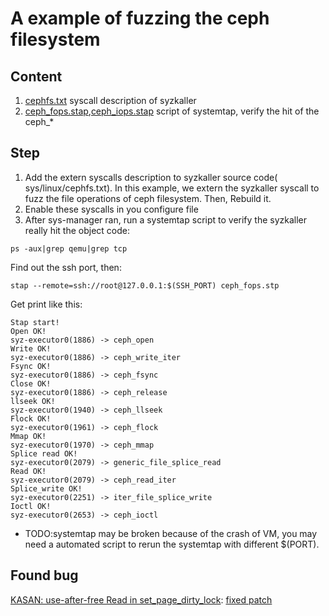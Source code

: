 # A example of fuzzing the ceph filesystem  

## Content  
1. [cephfs.txt](cephfs.txt) syscall description of syzkaller
2. [ceph_fops.stap](ceph_fops.stap),[ceph_iops.stap](ceph_iops.stap) script of systemtap, verify the hit of the ceph_*

## Step  
1. Add the extern syscalls description to syzkaller source code( sys/linux/cephfs.txt). In this example, we extern the syzkaller syscall to fuzz the file operations of ceph filesystem. Then, Rebuild it.
2. Enable these syscalls in you configure file
3. After sys-manager ran, run a systemtap script to verify the syzkaller really hit the object code:
```  
ps -aux|grep qemu|grep tcp
```  
Find out the ssh port, then:
```  
stap --remote=ssh://root@127.0.0.1:$(SSH_PORT) ceph_fops.stp
```  
Get print like this:  
```  
Stap start!
Open OK!
syz-executor0(1886) -> ceph_open
Write OK!
syz-executor0(1886) -> ceph_write_iter
Fsync OK!
syz-executor0(1886) -> ceph_fsync
Close OK!
syz-executor0(1886) -> ceph_release
llseek OK!
syz-executor0(1940) -> ceph_llseek
Flock OK!
syz-executor0(1961) -> ceph_flock
Mmap OK!
syz-executor0(1970) -> ceph_mmap
Splice read OK!
syz-executor0(2079) -> generic_file_splice_read
Read OK!
syz-executor0(2079) -> ceph_read_iter
Splice_write OK!
syz-executor0(2251) -> iter_file_splice_write
Ioctl OK!
syz-executor0(2653) -> ceph_ioctl
```  

* TODO:systemtap may be broken because of the crash of VM, you may need a automated script to rerun the systemtap with different $(PORT).

## Found bug  
[KASAN: use-after-free Read in set_page_dirty_lock](https://groups.google.com/forum/#!topic/syzkaller/w-u4MXthFoI): [fixed patch](https://www.google.com/url?q=https%3A%2F%2Fgithub.com%2Fceph%2Fceph-client%2Fcommit%2Fcfcd7a9e2d7faf5601b4731ea5a9eff7751981aa&sa=D&sntz=1&usg=AFQjCNHlwtgIgqDxoWkTpCrmDV1OfFlJ4Q)
